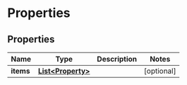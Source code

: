 
# Properties

## Properties
Name | Type | Description | Notes
------------ | ------------- | ------------- | -------------
**items** | [**List&lt;Property&gt;**](Property.md) |  |  [optional]



